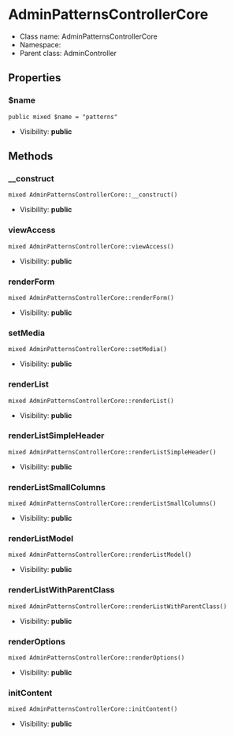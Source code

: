AdminPatternsControllerCore
===============






* Class name: AdminPatternsControllerCore
* Namespace: 
* Parent class: AdminController





Properties
----------


### $name

    public mixed $name = "patterns"





* Visibility: **public**


Methods
-------


### __construct

    mixed AdminPatternsControllerCore::__construct()





* Visibility: **public**




### viewAccess

    mixed AdminPatternsControllerCore::viewAccess()





* Visibility: **public**




### renderForm

    mixed AdminPatternsControllerCore::renderForm()





* Visibility: **public**




### setMedia

    mixed AdminPatternsControllerCore::setMedia()





* Visibility: **public**




### renderList

    mixed AdminPatternsControllerCore::renderList()





* Visibility: **public**




### renderListSimpleHeader

    mixed AdminPatternsControllerCore::renderListSimpleHeader()





* Visibility: **public**




### renderListSmallColumns

    mixed AdminPatternsControllerCore::renderListSmallColumns()





* Visibility: **public**




### renderListModel

    mixed AdminPatternsControllerCore::renderListModel()





* Visibility: **public**




### renderListWithParentClass

    mixed AdminPatternsControllerCore::renderListWithParentClass()





* Visibility: **public**




### renderOptions

    mixed AdminPatternsControllerCore::renderOptions()





* Visibility: **public**




### initContent

    mixed AdminPatternsControllerCore::initContent()





* Visibility: **public**



